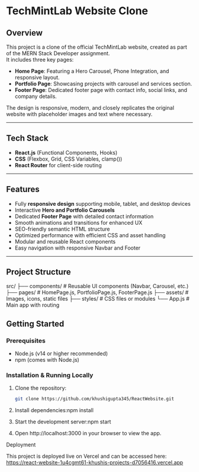 # TechMintLab Website Clone

## Overview

This project is a clone of the official TechMintLab website, created as part of the MERN Stack Developer assignment.  
It includes three key pages:

- **Home Page**: Featuring a Hero Carousel, Phone Integration, and responsive layout.  
- **Portfolio Page**: Showcasing projects with carousel and services section.  
- **Footer Page**: Dedicated footer page with contact info, social links, and company details.

The design is responsive, modern, and closely replicates the original website with placeholder images and text where necessary.

---

## Tech Stack

- **React.js** (Functional Components, Hooks)  
- **CSS** (Flexbox, Grid, CSS Variables, clamp())  
- **React Router** for client-side routing

---

## Features

- Fully **responsive design** supporting mobile, tablet, and desktop devices  
- Interactive **Hero and Portfolio Carousels**  
- Dedicated **Footer Page** with detailed contact information  
- Smooth animations and transitions for enhanced UX  
- SEO-friendly semantic HTML structure  
- Optimized performance with efficient CSS and asset handling  
- Modular and reusable React components  
- Easy navigation with responsive Navbar and Footer

---

## Project Structure
src/ ├── components/       # Reusable UI components (Navbar, Carousel, etc.) ├── pages/            # HomePage.js, PortfolioPage.js, FooterPage.js ├── assets/           # Images, icons, static files ├── styles/           # CSS files or modules └── App.js     # Main app with routing
## Getting Started

### Prerequisites

- Node.js (v14 or higher recommended)  
- npm (comes with Node.js)

### Installation & Running Locally

1. Clone the repository:

   ```bash
   git clone https://github.com/khushigupta345/ReactWebsite.git

1. Install dependencies:npm install


3. Start the development server:npm start


4. Open http://localhost:3000 in your browser to view the app.


Deployment

This project is deployed live on Vercel and can be accessed here:
https://react-website-1u4cgmt61-khushis-projects-d7056416.vercel.app
